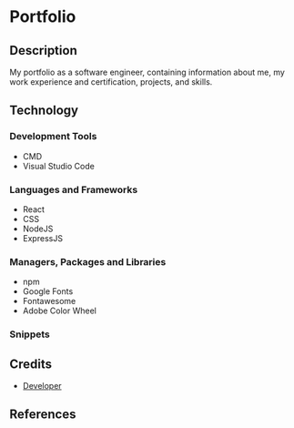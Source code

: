 # Portfolio

## Description

My portfolio as a software engineer, containing information about me, my work
experience and certification, projects, and skills.

## Technology

### Development Tools

- CMD
- Visual Studio Code

### Languages and Frameworks

- React
- CSS
- NodeJS
- ExpressJS

### Managers, Packages and Libraries

- npm
- Google Fonts
- Fontawesome
- Adobe Color Wheel

### Snippets

## Credits

- [Developer](https://github.com/lyndonpanton)

## References

